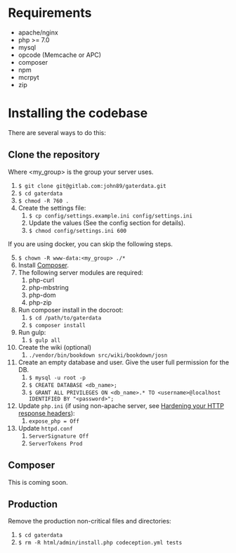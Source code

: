 Requirements
============

* apache/nginx
* php >= 7.0
* mysql
* opcode (Memcache or APC)
* composer
* npm
* mcrpyt
* zip

Installing the codebase
========================

There are several ways to do this:

Clone the repository
--------------------

Where <my_group> is the group your server uses.

1. ```$ git clone git@gitlab.com:john89/gaterdata.git```
2. ```$ cd gaterdata```
3. ```$ chmod -R 760 .```
4. Create the settings file:
    1. ```$ cp config/settings.example.ini config/settings.ini```
    2. Update the values (See the config section for details).
    3. ```$ chmod config/settings.ini 600```

If you are using docker, you can skip the following steps.

5. ```$ chown -R www-data:<my_group> ./*```
6. Install [Composer](https://getcomposer.org/).
7. The following server modules are required:
   1. php-curl
   2. php-mbstring
   3. php-dom
   4. php-zip
8. Run composer install in the docroot:
    1. ```$ cd /path/to/gaterdata```
    2. ```$ composer install```
9. Run gulp:
    1. ```$ gulp all```
10. Create the wiki (optional)
    1. ```./vendor/bin/bookdown src/wiki/bookdown/josn```
11. Create an empty database and user. Give the user full permission for the DB.
    1. ``$ mysql -u root -p``
    2. ``$ CREATE DATABASE <db_name>;``
    3. ``$ GRANT ALL PRIVILEGES ON <db_name>.* TO <username>@localhost IDENTIFIED BY "<password>";``
12. Update ```php.ini``` (if using non-apache server, see [Hardening your HTTP response headers](https://scotthelme.co.uk/hardening-your-http-response-headers/#removingheaders)):
    1. ```expose_php = Off```
13. Update ```httpd.conf```
    1. ```ServerSignature Off```
    2. ```ServerTokens Prod```

Composer
--------

This is coming soon.
    
Production
----------

Remove the production non-critical files and directories:

1. ```$ cd gaterdata```
2. ```$ rm -R html/admin/install.php codeception.yml tests```